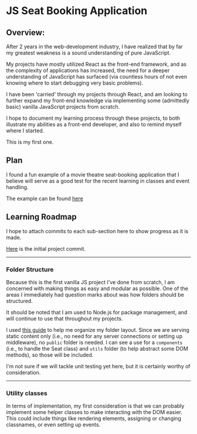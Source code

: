 # JS Seat Booking Application

## Overview:

After 2 years in the web-development industry, I have realized that by far my greatest weakness is a sound understanding of pure JavaScript.

My projects have mostly utilized React as the front-end framework, and as the complexity of applications has increased, the need for a deeper understanding of JavaScript has surfaced (via countless hours of not even knowing where to start debugging very basic problems).

I have been 'carried' through my projects through React, and am looking to further expand my front-end knowledge via implementing some (admittedly basic) vanilla JavaScript projects from scratch.

I hope to document my learning process through these projects, to both illustrate my abilities as a front-end developer, and also to remind myself where I started.

This is my first one.

## Plan

I found a fun example of a movie theatre seat-booking application that I believe will serve as a good test for the recent learning in classes and event handling.

The example can be found [here](https://seatbookingapp.netlify.app/)

## Learning Roadmap

I hope to attach commits to each sub-section here to show progress as it is made.

[Here](https://github.com/selfcg/seat-booking/tree/83219247fe311a9af300375e82b2fa295d4f0fa3) is the initial project commit.

---

### Folder Structure

Because this is the first vanilla JS project I've done from scratch, I am concerned with making things as easy and modular as possible. One of the areas I immediately had question marks about was how folders should be structured.

It should be noted that I am used to Node.js for package management, and will continue to use that throughout my projects.

I used [this guide](https://blog.logrocket.com/node-js-project-architecture-best-practices/) to help me organize my folder layout. Since we are serving static content only (i.e., no need for any server connections or setting up middleware), no `public` folder is needed. I can see a use for a `components` (i.e., to handle the Seat class) and `utils` folder (to help abstract some DOM methods), so those will be included.

I'm not sure if we will tackle unit testing yet here, but it is certainly worthy of consideration.

---

### Utility classes

In terms of implementation, my first consideration is that we can probably implement some helper classes to make interacting with the DOM easier. This could include things like rendering elements, assigning or changing classnames, or even setting up events.
